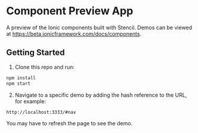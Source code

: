 # Component Preview App

A preview of the Ionic components built with Stencil. Demos can be viewed at https://beta.ionicframework.com/docs/components.

## Getting Started

1. Clone this repo and run:

```bash
npm install
npm start
```

2. Navigate to a specific demo by adding the hash reference to the URL, for example:

```
http://localhost:3333/#nav
```

You may have to refresh the page to see the demo.
